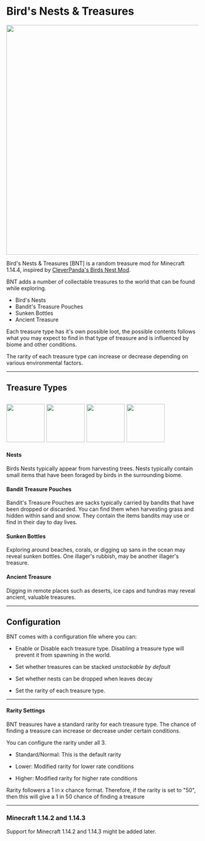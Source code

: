 # Bird's Nests & Treasures
<p align="center"><img src="https://gocms.fizixstudios.com/mcm/banner.jpg" width="600" /></p>


Bird's Nests & Treasures [BNT] is a random treasure mod for Minecraft 1.14.4, inspired by [CleverPanda's Birds Nest Mod](https://www.curseforge.com/minecraft/mc-mods/birds-nests). 

BNT adds a number of collectable treasures to the world that can be found while exploring. 

* Bird's Nests
* Bandit's Treasure Pouches
* Sunken Bottles
* Ancient Treasure

Each treasure type has it's own possible loot, the possible contents follows what you may expect to find in that type of treasure and is influenced by biome and other conditions.

The rarity of each treasure type can increase or decrease depending on various environmental factors.


---
## Treasure Types
<img src="https://gocms.fizixstudios.com/mcm/icon_nest.png" width="100" /> <img src="https://gocms.fizixstudios.com/mcm/icon_bandit.png" width="100" /> <img src="https://gocms.fizixstudios.com/mcm/icon_bottle.png" width="100" /> <img src="https://gocms.fizixstudios.com/mcm/icon_ancient.png" width="100" />
--
#### Nests


Birds Nests typically appear from harvesting trees. Nests typically contain small items that have been foraged by birds in the surrounding biome.



#### Bandit Treasure Pouches
Bandit's Treasure Pouches are sacks typically carried by bandits that have been dropped or discarded.  You can find them when harvesting grass and hidden within sand and snow. They contain the items bandits may use or find in their day to day lives.

#### Sunken Bottles
Exploring around beaches, corals, or digging up sans in the ocean may reveal sunken bottles. One illager's rubbish, may be another illager's treasure.

#### Ancient Treasure
Digging in remote places such as deserts, ice caps and tundras may reveal ancient, valuable treasures.


---
## Configuration
BNT comes with a configuration file where you can:

* Enable or Disable each treasure type. Disabling a treasure type will prevent it from spawning in the world.

* Set whether treasures can be stacked _unstackable by default_

* Set whether nests can be dropped when leaves decay

* Set the rarity of each treasure type.

---

#### Rarity Settings
BNT treasures have a standard rarity for each treasure type. The chance of finding a treasure can increase or decrease under certain conditions.

You can configure the rarity under all 3. 

* Standard/Normal: This is the default rarity

* Lower: Modified rarity for lower rate conditions

* Higher: Modified rarity for higher rate conditions


Rarity followers a 1 in _x_ chance format. Therefore, if the rarity is set to "50", then this will give a 1 in 50 chance of finding a treasure


---


### Minecraft 1.14.2 and 1.14.3
Support for Minecraft 1.14.2 and 1.14.3 might be added later.